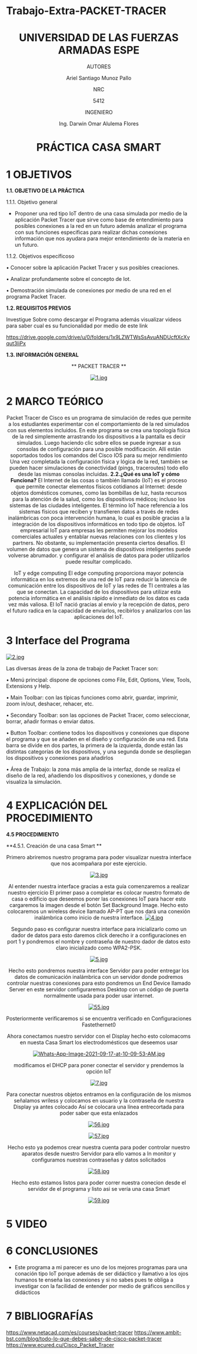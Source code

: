 # Trabajo-Extra-PACKET-TRACER


<div align="center">

# UNIVERSIDAD DE LAS FUERZAS ARMADAS ESPE

AUTORES

Ariel Santiago Munoz Pallo

NRC
  
5412

INGENIERO

Ing. Darwin Omar Alulema Flores

# PRÁCTICA CASA SMART
  
</div>

# 1 OBJETIVOS

**1.1. OBJETIVO DE LA PRÁCTICA**

1.1.1. Objetivo general

- Proponer una red tipo IoT dentro de una casa simulada por medio de la aplicación Packet Tracer que sirve como base de entendimiento para posibles conexiones a la red en un futuro además analizar el programa con sus funciones especificas para realizar dichas conexiones información que nos ayudara para mejor entendimiento de la materia en un futuro.


1.1.2. Objetivos específicoso

•	Conocer sobre la aplicación Packet Tracer y sus posibles creaciones. 

•	Analizar profundamente sobre el concepto de Iot.

•	Demostración simulada de conexiones por medio de una red en el programa Packet Tracer.

**1.2. REQUISITOS PREVIOS**

Investigue Sobre como descargar el Programa además visualizar videos para saber cual es su funcionalidad por medio de este link 

https://drive.google.com/drive/u/0/folders/1x9LZWTWsSsAvuANDUcftXcXvqut3liPx




**1.3. INFORMACIÓN GENERAL**

<div align="center">
  
** PACKET TRACER **

[![1.jpg](https://i.postimg.cc/VLLjZC6j/1.jpg)](https://postimg.cc/c62gr6fH)

</div>


# 2 MARCO TEÓRICO

<div align="center">
  

Packet Tracer de Cisco es un programa de simulación de redes que permite a los estudiantes experimentar con el comportamiento de la red simulados con sus elementos incluidos.
En este programa se crea una topología física de la red simplemente arrastrando los dispositivos a la pantalla es decir simulados. Luego haciendo clic sobre ellos se puede ingresar a sus consolas de configuración para una posible modificación. Allí están soportados todos los comandos del Cisco IOS  para su mejor rendimiento
Una vez completada la configuración física y lógica de la red, también se pueden hacer simulaciones de conectividad (pings, traceroutes) todo ello desde las mismas consolas incluidas.
**2.2.¿Qué es una IoT y cómo Funciona?**
El Internet de las cosas o también llamado (IoT) es el proceso que permite conectar elementos físicos cotidianos al Internet: desde objetos domésticos comunes, como las bombillas de luz, hasta recursos para la atención de la salud, como los dispositivos médicos; incluso los sistemas de las ciudades inteligentes.
El término IoT hace referencia a los sistemas físicos que reciben y transfieren datos a través de redes inalámbricas con poca intervención humana, lo cual es posible gracias a la integración de los dispositivos informáticos en todo tipo de objetos.
IoT empresarial
 IoT para empresas les permiten mejorar los modelos comerciales actuales y entablar nuevas relaciones con los clientes y los partners. No obstante, su implementación presenta ciertos desafíos. El volumen de datos que genera un sistema de dispositivos inteligentes puede volverse abrumador. y configurar el análisis de datos para poder utilizarlos puede resultar complicado.

IoT y edge computing
El edge computing proporciona mayor potencia informática en los extremos de una red de IoT para reducir la latencia de comunicación entre los dispositivos de IoT y las redes de TI centrales a las que se conectan.
La capacidad de los dispositivos para utilizar esta potencia informática en el análisis rápido e inmediato de los datos es cada vez más valiosa.  El IoT nació gracias al envío y la recepción de datos, pero el futuro radica en la capacidad de enviarlos, recibirlos y analizarlos con las aplicaciones del IoT.


</div>

# 3 Interface del Programa

[![2.jpg](https://i.postimg.cc/vTddHy1s/2.jpg)](https://postimg.cc/ZBjQV1F7)


Las diversas áreas de la zona de trabajo de Packet Tracer son:

•	Menú principal: dispone de opciones como File, Edit, Options, View, Tools, Extensions y Help.

•	Main Toolbar: con las típicas funciones como abrir, guardar, imprimir, zoom in/out, deshacer, rehacer, etc.

•	Secondary Toolbar: son las opciones de Packet Tracer, como seleccionar, borrar, añadir formas o enviar datos.

•	Button Toolbar: contiene todos los dispositivos y conexiones que dispone el programa y que se añaden en el diseño y configuración de una red. Esta barra se divide en dos partes, la primera de la izquierda, donde están las distintas categorías de los dispositivos, y una segunda donde se despliegan los dispositivos y conexiones para añadirlos


•	Área de Trabajo: la zona más amplia de la interfaz, donde se realiza el diseño de la red, añadiendo los dispositivos y conexiones, y donde se visualiza la simulación.










  
</div>

# 4 EXPLICACIÓN DEL PROCEDIMIENTO

**4.5 PROCEDIMIENTO**

**4.5.1. Creación de una casa Smart **

<div align="center">
  
Primero abriremos nuestro programa para poder visualizar nuestra interface que nos acompañara  por este ejercicio.

[![3.jpg](https://i.postimg.cc/SKJXc6gK/3.jpg)](https://postimg.cc/QBZx3TGL)

Al entender nuestra interface gracias a esta guía comenzaremos a realizar nuestro ejercicio
El primer paso a completar es colocar nuestro formato de casa o edificio que deseemos poner las conexiones IoT para hacer esto cargaremos la imagen desde el botón Set Background Image.
Hecho esto colocaremos un wireless device llamado AP-PT que nos dará una conexión inalámbrica como inicio de nuestra interface.
[![4.jpg](https://i.postimg.cc/bNmNLGDS/4.jpg)](https://postimg.cc/WhJv117s)

Segundo paso es configurar nuestra interface para inicializarlo como un dador de datos para esto daremos click derecho ir a configuraciones en port 1 y pondremos el nombre y contraseña de nuestro dador de datos esto claro inicializado como WPA2-PSK.

[![5.jpg](https://i.postimg.cc/nL0khGCc/5.jpg)](https://postimg.cc/f3SXHXc6)

Hecho esto pondremos nuestra interface Servidor para poder entregar los datos de comunicación inalámbrica con un servidor donde podremos controlar nuestras conexiones para esto pondremos un End Device llamado Server en este servidor configuraremos Desktop con un código de puerta normalmente usada para poder usar internet.


[![55.jpg](https://i.postimg.cc/Kv1vqGn9/55.jpg)](https://postimg.cc/RNzBqzpf)



Posteriormente verificaremos si se encuentra verificado en Configuraciones Fastethernet0

Ahora conectamos nuestro servidor con el Display hecho esto colomacoms en nuesta Casa Smart los electrodomésticos que deseemos usar 



[![Whats-App-Image-2021-09-17-at-10-09-53-AM.jpg](https://i.postimg.cc/Jn7BtfS9/Whats-App-Image-2021-09-17-at-10-09-53-AM.jpg)](https://postimg.cc/sB82NNjc)


modificamos el DHCP para poner conectar el servidor
y prendemos la opción IoT


[![7.jpg](https://i.postimg.cc/SKCwj5c7/7.jpg)](https://postimg.cc/McZsF9Pv)


Para conectar nuestros objetos entramos en la configuración de los mismos señalamos wriless y colocamos en usuario y la contraseña de nuestra Display ya antes colocado Así se colocara una línea entrecortada para poder saber que esta enlazados

[![56.jpg](https://i.postimg.cc/jSXNZRVk/56.jpg)](https://postimg.cc/hXXfGWt9)


[![57.jpg](https://i.postimg.cc/PqCxYHdD/57.jpg)](https://postimg.cc/8FVNgqJk)

 

Hecho esto ya podemos crear nuestra cuenta para poder controlar nuestro aparatos desde nuestro Servidor para ello vamos a In monitor y configuramos nuestras contraseñas y datos solicitados 

[![58.jpg](https://i.postimg.cc/T2L4S43c/58.jpg)](https://postimg.cc/w3z2RFJt)


Hecho esto estamos listos para poder correr nuestra conecion desde el servidor de el programa y listo asi se vería una casa Smart 

[![59.jpg](https://i.postimg.cc/52xpx7bT/59.jpg)](https://postimg.cc/jLFychW4)






</div>

# 5 VIDEO 

# 6 CONCLUSIONES 

- Este programa a mi parecer es uno de los mejores programas para una conación tipo IoT porque además de ser didáctico y llamativo a los ojos humanos te enseña las conexiones y si no sabes pues te obliga a investigar con la facilidad de entender por medio de gráficos sencillos y didácticos 


# 7 BIBLIOGRAFÍAS

https://www.netacad.com/es/courses/packet-tracer
https://www.ambit-bst.com/blog/todo-lo-que-debes-saber-de-cisco-packet-tracer
https://www.ecured.cu/Cisco_Packet_Tracer
